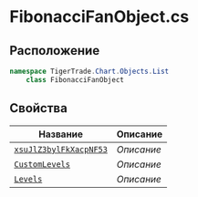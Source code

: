 
# FibonacciFanObject.cs
## Расположение
```csharp
namespace TigerTrade.Chart.Objects.List  
    class FibonacciFanObject
```

## Свойства
| Название | Описание |
| --- | --- |
| [`xsuJlZ3bylFkXacpNF53`](./Свойства/xsuJlZ3bylFkXacpNF53.md) | *Описание* |
| [`CustomLevels`](./Свойства/CustomLevels.md) | *Описание* |
| [`Levels`](./Свойства/Levels.md) | *Описание* |
